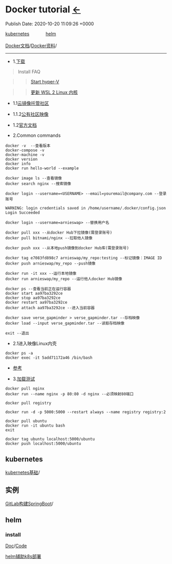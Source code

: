 # Docker tutorial  [←](index.md)
Publish Date: 2020-10-20 11:09:26 +0000

  <div style="left:60%;">

  <div style="position：relative;float:left;width:25%;height:35px;"><a href="#kubernetes">kubernetes</a></div>

  <div style="position：relative;float:left;width:25%;height:35px;"><a href="#helm">helm</a></div>

  <div style="position：relative;float:left;width:25%;height:35px;"><a href="#pdf"></a></div>
  
  <div style="position：relative;float:left;width:25%;height:35px;"><a href="#jupyterextension"></a></div>

  </div>

- - -

[Docker文档](https://ambroseren.github.io/test/Web/Server.html)/[Docker资料](https://github.com/zq2599/blog_demos#docker)/[]()

- - -

- 1.[下载](https://docs.docker.com/engine/install/)

> Install FAQ

>> [Start hyper-V](https://docs.docker.com/docker-for-windows/troubleshoot/#virtualization)

>> [更新 WSL 2 Linux 内核](https://docs.microsoft.com/zh-cn/windows/wsl/wsl2-kernel)

- 1.1[云镜像托管社区](https://hub.docker.com/)
- 1.1.2[公有社区映像](https://hub.docker.com/search?q=&type=image)

- 1.2[官方文档](https://docs.docker.com/engine/)

- 2.Common commands

```
docker -v  --查看版本
docker-compose -v
docker-machine -v
docker version
docker info
docker run hello-world --example

docker image ls --查看镜像
docker search nginx --搜索镜像

docker login --username=<USERNAME> --email=youremail@company.com --登录账号

WARNING: login credentials saved in /home/username/.docker/config.json
Login Succeeded

docker login --username=arnieswap> --替换用户名

docker pull xxx --从docker Hub下拉镜像(需登录账号)
docker pull bitnami/nginx --拉取他人镜像

docker push xxx --从本地push镜像到docker Hub库(需登录账号)

docker tag e7083fd898c7 arnieswap/my_repo:testing --标记镜像：IMAGE ID
docker push arnieswap/my_repo --push镜像

docker run -it xxx --运行本地镜像
docker run arnieswap/my_repo --运行他人docker Hub镜像

docker ps --查看当前正在运行容器
docker start aa97ba3292ce
docker stop aa97ba3292ce
docker restart aa97ba3292ce
docker attach aa97ba3292ce --进入当前容器

docker save verse_gapminder > verse_gapminder.tar --存档映像
docker load --input verse_gapminder.tar --读取存档映像

exit --退出
```

- 2.1进入映像Linux内壳

```
docker ps -a
docker exec -it 5add71172a46 /bin/bash
```

+ [参考](https://www.linux.com/training-tutorials/how-use-dockerhub/)

- 3.[加载测试](https://hub.docker.com/_/registry)
```
docker pull nginx
docker run --name nginx -p 80:80 -d nginx --必须映射80端口
```

```
docker pull registry

docker run -d -p 5000:5000 --restart always --name registry registry:2

docker pull ubuntu
docker run -it ubuntu bash
exit

docker tag ubuntu localhost:5000/ubuntu
docker push localhost:5000/ubuntu
```

## kubernetes

[kubernetes基础](https://github.com/zq2599/blog_demos#kubernetes%E5%9F%BA%E7%A1%80)/[]()

## 实例

[GitLab构建SpringBoot](https://www.cnblogs.com/bolingcavalry/p/14204614.html)/[]()



## helm

### install

[Doc](https://helm.sh/docs/intro/quickstart/)/[Code](https://github.com/helm/helm)

[helm辅助k8s部署](https://www.cnblogs.com/zhanglianghhh/p/14165995.html)
